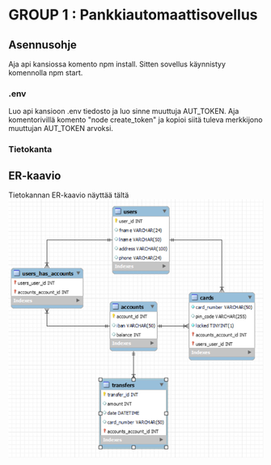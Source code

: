 # GROUP 1 : Pankkiautomaattisovellus

## Asennusohje
Aja api kansiossa komento npm install. Sitten sovellus käynnistyy komennolla npm start.

### .env
Luo api kansioon .env tiedosto ja luo sinne muuttuja AUT_TOKEN. Aja komentorivillä komento "node create_token" ja kopioi siitä tuleva merkkijono muuttujan AUT_TOKEN arvoksi.

### Tietokanta

## ER-kaavio
Tietokannan ER-kaavio näyttää tältä <img src="Documents/tietokanta-er-kaavio.png">
